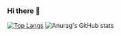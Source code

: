 ### Hi there 👋

<!--
**bokuwahanya/bokuwahanya** is a ✨ _special_ ✨ repository because its `README.md` (this file) appears on your GitHub profile.

Here are some ideas to get you started:

- 🔭 I’m currently working on ...
- 🌱 I’m currently learning ...
- 👯 I’m looking to collaborate on ...
- 🤔 I’m looking for help with ...
- 💬 Ask me about ...
- 📫 How to reach me: ...
- 😄 Pronouns: ...
- ⚡ Fun fact: ...
-->
[![Top Langs](https://github-readme-stats.vercel.app/api/top-langs/?username=bokuwahanya)](https://github.com/anuraghazra/github-readme-stats)
![Anurag's GitHub stats](https://github-readme-stats.vercel.app/api?username=bokuwahanya&show_icons=true&theme=transparent)
